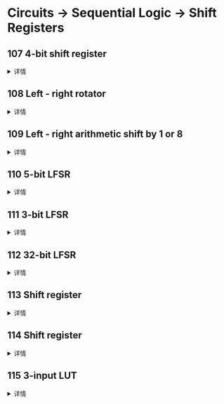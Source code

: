 # Circuits -> Sequential Logic -> Shift Registers

## 107 4-bit shift register
<details>
<summary>详情</summary>

构建一个 4 位移位寄存器（右移），具有异步复位、同步加载和启用。     
- areset : 寄存器复位为0
- load : 将data[3:0]输入至移位寄存器中
- ena : 使能信号控制向右移动（q[3]q[2]q[1]q[0] ---> 0q[3]q[2]q[1]，q[0]在移动后消失了，原先q[3]的位置变为0）
- q : 移位寄存器中的数据  
**note:如果ena和load同时为高，load有更高的优先级。**

**分析**  
注意异步复位。

**答案**  
```
module top_module(
    input clk,
    input areset,  // async active-high reset to zero
    input load,
    input ena,
    input [3:0] data,
    output reg [3:0] q); 
    
    reg [3:0] data_temp;
    always @(posedge clk or posedge areset) begin
        if (areset) data_temp <= 4'b0;
        else if (load) data_temp <= data;
        else if (ena)begin
            if (load) data_temp <= data;
            else data_temp <= {1'b0, data_temp[3:1]};
        end
    end
    
    assign q = data_temp;

endmodule
```

</details>

## 108 Left - right rotator
<details>
<summary>详情</summary>

构建一个 100 位左/右旋转器，具有同步加载和左/右使能。
与丢弃移出位并移入零的移位器不同，旋转器从寄存器的另一端移入移出的位。
如果启用，旋转器会旋转位并且不会修改/丢弃它们。 
- load：load信号将data[99:0] 输入至寄存器内。
- ena[1:0] 信号选择是否移位和移位的具体方向
  - 2'b01 ：右移一位
  - 2'b10 ：左移一位
  - 2'b00 和 2'b11不移动
- q：移位后寄存器内的数据

**分析**  
注意条件判断。左移与右移的写法。  

**答案**  
```
module top_module(
    input clk,
    input load,
    input [1:0] ena,
    input [99:0] data,
    output reg [99:0] q); 
    
    reg [99:0] data_temp;
    always @(posedge clk) begin
        if (load) data_temp <= data;
        else case(ena)
            2'b01: data_temp <= {data_temp[0], data_temp[99:1]};
            2'b10: data_temp <= {data_temp[98:0], data_temp[99]};
            default: data_temp <= data_temp;
        endcase
    end

    assign q = data_temp;

endmodule
```

</details>

## 109 Left - right arithmetic shift by 1 or 8
<details>
<summary>详情</summary>

构建一个 64 位算术移位寄存器，同步加载。移位器可以向左和向右移动 1 位或 8 位位置，由数量选择。
算术右移移位寄存器中数字的符号位（在这种情况下为 q[63]），而不是逻辑右移所完成的零。  
考虑算术右移的另一种方法是，它假设被移动的数字是有符号的并保留符号，因此算术右移将带符号的数字除以 2 的幂。  
逻辑左移和算术左移没有区别。  
- load ： 置位信号。
- ena ： 使能信号，来选择是否移位
- amount ： 选择移位的方向和移位的个数
  - 2'b00 : 左移1bit
  - 2’b01 : 左移8bit
  - 2'b10 : 右移1bit
  - 2'b11 : 右移8bit  
- q ： 寄存器中哦的数据  

**提示：5 位数 11000 算术右移 1 是 11100，而逻辑右移将产生 01100。
类似地，一个 5 位数字 01000 算术右移 1 是 00100，并且逻辑右移会产生相同的结果，因为原始数字是非负数。**

**分析**  
逻辑左右移是整体移动，算数左移也是一样。  
算数右移需考虑符号位，且**右移缺失部分用符号位补充**。  

**答案**  
```
module top_module(
    input clk,
    input load,
    input ena,
    input [1:0] amount,
    input [63:0] data,
    output reg [63:0] q); 
    
    reg [63:0] data_temp;
    always @(posedge clk) begin
        if (load) data_temp <= data;
        else if (ena)
        	case(amount)
                2'b00: data_temp <= {data_temp[62:0], 1'b0};
                2'b01: data_temp <= {data_temp[55:0], 8'b0};
                2'b10: data_temp <= {{2{data_temp[63]}}, data_temp[62:1]};
                2'b11: data_temp <= {{9{data_temp[63]}}, data_temp[62:8]};
        	endcase
        else data_temp <= data_temp;
    end

    assign q = data_temp;

endmodule

```

</details>

## 110 5-bit LFSR
<details>
<summary>详情</summary>

线性反馈移位寄存器(LFSR)是通常带有几个XOR门来产生下一状态的移位寄存器。
Galois LFSR是一个特殊的移位寄存器。其中带有"tap"位的位置与输出位XOR产生下一个值没有"tap"位标志的正常移位。
如果"tap"位置经过仔细选择后，LFSR将设置为最大长度。再重复之前LFSR的最大长度为2^n-1。     

下图所示LFSR为在位置5和位置3包含"tap"位的5-bit最大长度LFSR。开始为位置1，输入为0。  
![](./images/0.jpg)  

**分析**  
看图说话？

**答案**  
```
module top_module(
    input clk,
    input reset,    // Active-high synchronous reset to 5'h1
    output [4:0] q
); 
    reg [4:0] temp;
    always @(posedge clk) begin
        if (reset) temp <= 5'h1;
        else begin 
            temp[4] <= 1'b0 ^ temp[0];
            temp[3] <= temp[4];
            temp[2] <= temp[3] ^ temp[0];
            temp[1] <= temp[2];
            temp[0] <= temp[1];
        end
    end
    assign q = temp;

endmodule
```

</details>

## 111 3-bit LFSR
<details>
<summary>详情</summary>

为这个时序电路编写 Verilog 代码（子模块可以，但顶层必须命名为 top_module）。
假设您要在 DE1-SoC 板上实现电路。
将 R 输入连接到 SW 开关，将 Clock 连接到 KEY[0]，将 L 连接到 KEY[1]。将 Q 输出连接到红灯 LEDR。  

给出示意图。  
![](./images/1.jpg)  

**分析**  
和110差不多，看图说话。  
要搞清楚，当选择器为1时，Q的表达方式。  

**答案**  
```
module top_module (
	input [2:0] SW,      // R
	input [1:0] KEY,     // L and clk
	output [2:0] LEDR);  // Q
    
    reg [2:0] temp;
    always @(posedge KEY[0]) begin
        temp <= KEY[1] ? SW : {temp[1] ^ temp[2], temp[0], temp[2]};
    end
    assign LEDR = temp;
    
endmodule

```

</details>

## 112 32-bit LFSR
<details>
<summary>详情</summary>

在位置 32、22、2 和 1 处构建具有抽头的 32 位 Galois LFSR。     
建议使用向量，而不是32个例化器。  

**分析**  
所谓向量表达，即，将输出Q表示出来，与111类似。

**答案**  
```
module top_module(
    input clk,
    input reset,    // Active-high synchronous reset to 32'h1
    output [31:0] q
); 
    reg [31:0] temp;
    always @(posedge clk) begin
        if (reset) temp <= 32'h1;
        else begin
            temp <= {temp[0],temp[31:23],temp[22]^temp[0],temp[21:3],temp[2]^temp[0],temp[1]^temp[0]};
        end
    end
    assign q = temp;

endmodule

```

</details>

## 113 Shift register
<details>
<summary>详情</summary>

实现以下电路。     
![](./images/2.jpg)  

**分析**  
无。

**答案**  
```
module top_module (
    input clk,
    input resetn,   // synchronous reset
    input in,
    output out);
    
    reg q0,q1,q2;
    always @(posedge clk) begin
        if (~resetn) begin 
            out <= 1'b0;
            q0 <= 1'b0;
            q1 <= 1'b0;
            q2 <= 1'b0;
        end
        else begin
            q0 <= in;
            q1 <= q0;
            q2 <= q1;
            out <= q2;
        end
    end

endmodule
```

</details>

## 114 Shift register
<details>
<summary>详情</summary>

考虑如下所示的 n 位移位寄存器电路。    
![](./images/3.jpg)  

假设 n = 4，为移位寄存器编写顶层 Verilog 模块（名为 top_module）。在顶层模块中实例化四个 MUXDFF 子电路。
- 将 R 输入连接到 SW 开关，
- clk 到 KEY[0]，
- E 到 KEY[1]，
- L 到 KEY[2]，
- w 到 KEY[3]，
- 将输出连接到红灯 LEDR[3:0]。

**分析**  
整明白输入输出。

**答案**  
```
module top_module (
    input [3:0] SW,
    input [3:0] KEY,
    output [3:0] LEDR
); //
    // clk,E,L,INPUT_Q,W,R,OUT
    MUXDFF U_MUXDFF_3(KEY[0], KEY[1], KEY[2], LEDR[3], KEY[3], SW[3], LEDR[3]);
    MUXDFF U_MUXDFF_2(KEY[0], KEY[1], KEY[2], LEDR[2], LEDR[3], SW[2], LEDR[2]);
    MUXDFF U_MUXDFF_1(KEY[0], KEY[1], KEY[2], LEDR[1], LEDR[2], SW[1], LEDR[1]);
    MUXDFF U_MUXDFF_0(KEY[0], KEY[1], KEY[2], LEDR[0], LEDR[1], SW[0], LEDR[0]);
   
endmodule

module MUXDFF (
    input clk,
    input E,
    input L,
    input q0,
    input W,
    input R,
    output q
    );
    reg q_t;
    assign q_t = L ? R : (E ? W : q0);
    always @(posedge clk)begin
        q <= q_t;
    end

endmodule

```

</details>

## 115 3-input LUT
<details>
<summary>详情</summary>

在这个问题中，您将为 8x1 存储器设计一个电路，其中写入存储器是通过移入位来完成的，而读取是“随机访问”，就像在典型的 RAM 中一样。
然后，您将使用该电路实现 3 输入逻辑功能。   
首先，创建一个带有 8 个 D 型触发器的 8 位移位寄存器。
标记来自 Q[0]...Q[7] 的触发器输出。
移位寄存器输入应称为 S，它馈入 Q[0] 的输入（首先移入 MSB）。
使能输入控制是否移位。然后，将电路扩展为具有 3 个附加输入 A、B、C 和一个输出 Z。
电路的行为应如下：当 ABC 为 000 时，Z=Q[0]，当 ABC 为 001 时，Z=Q[1]， 等等。
您的电路应该只包含 8 位移位寄存器和多路复用器。 （旁白：此电路称为 3 输入查找表 (LUT)）。  

**分析**  
移位寄存器输入S应存放在Q[0]，
原先的Q移除最高位。  
因此`{Q[6:0], S}`

**答案**  
```
module top_module (
    input clk,
    input enable,
    input S,
    input A, B, C,
    output Z ); 
    
    reg[7:0] temp;
    always@(posedge clk)begin
        if(enable) temp	<= {temp[6:0], S};
    end
    assign Z = temp[{A,B,C}];

endmodule

```

</details>
